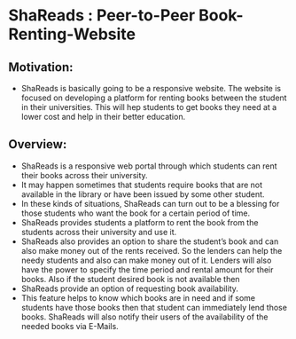 # ShaReads : Peer-to-Peer Book-Renting-Website

## Motivation:
* ShaReads is basically going to be a responsive website.
The website is focused on developing a platform for renting
books between the student in their universities. This will
hep students to get books they need at a lower cost and
help in their better education.

## Overview: 
* ShaReads is a responsive web portal through which
students can rent their books across their university.
* It may happen sometimes that students require books
that are not available in the library or have been issued by
some other student.
* In these kinds of situations, ShaReads can turn out to be
a blessing for those students who want the book for a
certain period of time.
* ShaReads provides students a platform to rent the book
from the students across their university and use it.
* ShaReads also provides an option to share the student’s
book and can also make money out of the rents received.
So the lenders can help the needy students and also can
make money out of it. Lenders will also have the power to
specify the time period and rental amount for their books.
Also if the student desired book is not available then
* ShaReads provide an option of requesting book
availability.
* This feature helps to know which books are in need and if
some students have those books then that student can
immediately lend those books.
ShaReads will also notify their users of the availability of
the needed books via E-Mails.

